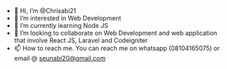- 👋 Hi, I’m @Chrisabi21
- 👀 I’m interested in Web Development
- 🌱 I’m currently learning Node JS
- 💞️ I’m looking to collaborate on Web Development and web application that involve React JS, Laravel and Codeigniter 
- 📫 How to reach me. You can reach me on whatsapp (08104165075) or email @ seunabi20@gmail.com

<!---
Chrisabi21/Chrisabi21 is a ✨ special ✨ repository because its `README.md` (this file) appears on your GitHub profile.
You can click the Preview link to take a look at your changes.
--->
